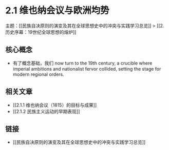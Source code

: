 # 2.1 维也纳会议与欧洲均势

主题：[[民族自决原则的演变及其在全球思想史中的冲突与实践学习总览]] > [[2. 历史序幕：19世纪全球思想的熔炉]]

## 核心概念

- 有了概念基础，我们 now turn to the 19th century, a crucible where imperial ambitions and nationalist fervor collided, setting the stage for modern regional orders.

## 相关文章

- [[2.1.1 维也纳会议（1815）的目标与成果]]
- [[2.1.2 民族主义运动的早期表现]]

## 链接

- [[民族自决原则的演变及其在全球思想史中的冲突与实践学习总览]]

